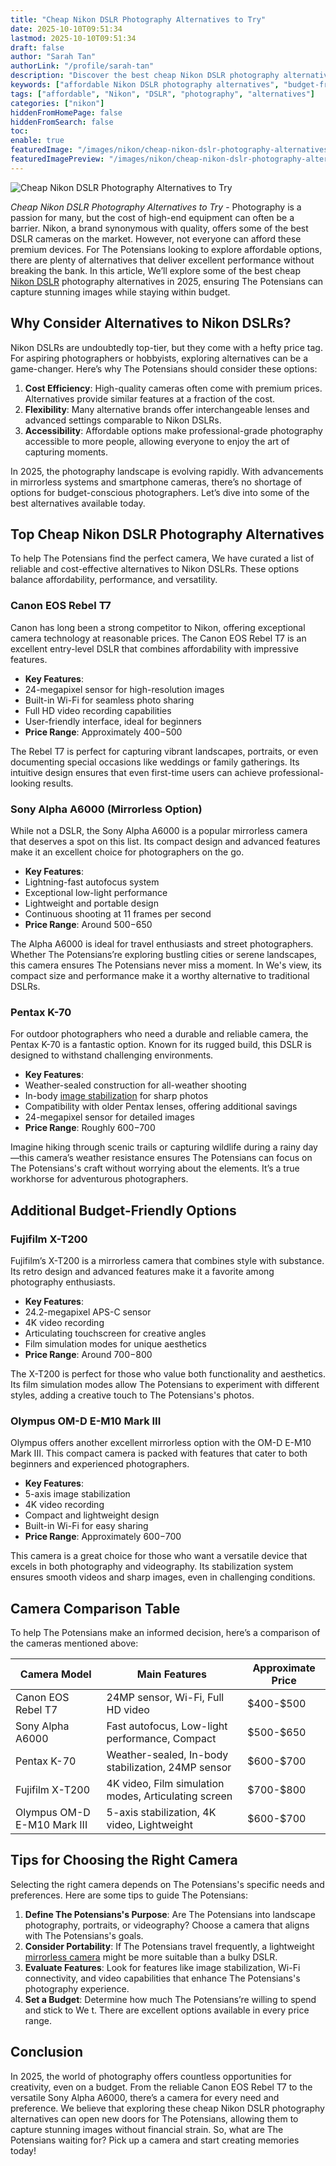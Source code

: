 ```yaml
---
title: "Cheap Nikon DSLR Photography Alternatives to Try"
date: 2025-10-10T09:51:34
lastmod: 2025-10-10T09:51:34
draft: false
author: "Sarah Tan"
authorLink: "/profile/sarah-tan"
description: "Discover the best cheap Nikon DSLR photography alternatives to capture stunning shots without breaking the bank. Affordable options for every photographer!"
keywords: ["affordable Nikon DSLR photography alternatives", "budget-friendly Nikon DSLR alternatives", "cheap Nikon DSLR photography options"]
tags: ["affordable", "Nikon", "DSLR", "photography", "alternatives"]
categories: ["nikon"]
hiddenFromHomePage: false
hiddenFromSearch: false
toc:
enable: true
featuredImage: "/images/nikon/cheap-nikon-dslr-photography-alternatives-to-try.jpg"
featuredImagePreview: "/images/nikon/cheap-nikon-dslr-photography-alternatives-to-try.jpg"
---
```


![Cheap Nikon DSLR Photography Alternatives to Try](/images/nikon/cheap-nikon-dslr-photography-alternatives-to-try.jpg)


*Cheap Nikon DSLR Photography Alternatives to Try* - Photography is a passion for many, but the cost of high-end equipment can often be a barrier. Nikon, a brand synonymous with quality, offers some of the best DSLR cameras on the market. However, not everyone can afford these premium devices. For The Potensians looking to explore affordable options, there are plenty of alternatives that deliver excellent performance without breaking the bank. In this article, We’ll explore some of the best cheap [Nikon DSLR](/nikon/affordable-nikon-dslr-features) photography alternatives in 2025, ensuring The Potensians can capture stunning images while staying within budget.

## Why Consider Alternatives to Nikon DSLRs?

Nikon DSLRs are undoubtedly top-tier, but they come with a hefty price tag. For aspiring photographers or hobbyists, exploring alternatives can be a game-changer. Here’s why The Potensians should consider these options:

1. **Cost Efficiency**: High-quality cameras often come with premium prices. Alternatives provide similar features at a fraction of the cost. 
2. **Flexibility**: Many alternative brands offer interchangeable lenses and advanced settings comparable to Nikon DSLRs. 
3. **Accessibility**: Affordable options make professional-grade photography accessible to more people, allowing everyone to enjoy the art of capturing moments. 

In 2025, the photography landscape is evolving rapidly. With advancements in mirrorless systems and smartphone cameras, there’s no shortage of options for budget-conscious photographers. Let’s dive into some of the best alternatives available today.

## Top Cheap Nikon DSLR Photography Alternatives

To help The Potensians find the perfect camera, We have curated a list of reliable and cost-effective alternatives to Nikon DSLRs. These options balance affordability, performance, and versatility.

### Canon EOS Rebel T7

Canon has long been a strong competitor to Nikon, offering exceptional camera technology at reasonable prices. The Canon EOS Rebel T7 is an excellent entry-level DSLR that combines affordability with impressive features.

- **Key Features**: 
 - 24-megapixel sensor for high-resolution images 
 - Built-in Wi-Fi for seamless photo sharing 
 - Full HD video recording capabilities 
 - User-friendly interface, ideal for beginners 
- **Price Range**: Approximately $400-$500 

The Rebel T7 is perfect for capturing vibrant landscapes, portraits, or even documenting special occasions like weddings or family gatherings. Its intuitive design ensures that even first-time users can achieve professional-looking results.

### Sony Alpha A6000 (Mirrorless Option)

While not a DSLR, the Sony Alpha A6000 is a popular mirrorless camera that deserves a spot on this list. Its compact design and advanced features make it an excellent choice for photographers on the go. 

- **Key Features**: 
 - Lightning-fast autofocus system 
 - Exceptional low-light performance 
 - Lightweight and portable design 
 - Continuous shooting at 11 frames per second 
- **Price Range**: Around $500-$650 

The Alpha A6000 is ideal for travel enthusiasts and street photographers. Whether The Potensians’re exploring bustling cities or serene landscapes, this camera ensures The Potensians never miss a moment. In We's view, its compact size and performance make it a worthy alternative to traditional DSLRs.

### Pentax K-70

For outdoor photographers who need a durable and reliable camera, the Pentax K-70 is a fantastic option. Known for its rugged build, this DSLR is designed to withstand challenging environments. 

- **Key Features**: 
 - Weather-sealed construction for all-weather shooting 
 - In-body [image stabilization](/nikon/nikon-camera-features-for-image-stabilization) for sharp photos 
 - Compatibility with older Pentax lenses, offering additional savings 
 - 24-megapixel sensor for detailed images 
- **Price Range**: Roughly $600-$700 

Imagine hiking through scenic trails or capturing wildlife during a rainy day—this camera’s weather resistance ensures The Potensians can focus on The Potensians's craft without worrying about the elements. It’s a true workhorse for adventurous photographers.

## Additional Budget-Friendly Options

### Fujifilm X-T200

Fujifilm’s X-T200 is a mirrorless camera that combines style with substance. Its retro design and advanced features make it a favorite among photography enthusiasts.

- **Key Features**: 
 - 24.2-megapixel APS-C sensor 
 - 4K video recording 
 - Articulating touchscreen for creative angles 
 - Film simulation modes for unique aesthetics 
- **Price Range**: Around $700-$800 

The X-T200 is perfect for those who value both functionality and aesthetics. Its film simulation modes allow The Potensians to experiment with different styles, adding a creative touch to The Potensians's photos.

### Olympus OM-D E-M10 Mark III

Olympus offers another excellent mirrorless option with the OM-D E-M10 Mark III. This compact camera is packed with features that cater to both beginners and experienced photographers.

- **Key Features**: 
 - 5-axis image stabilization 
 - 4K video recording 
 - Compact and lightweight design 
 - Built-in Wi-Fi for easy sharing 
- **Price Range**: Approximately $600-$700 

This camera is a great choice for those who want a versatile device that excels in both photography and videography. Its stabilization system ensures smooth videos and sharp images, even in challenging conditions.

## Camera Comparison Table

To help The Potensians make an informed decision, here’s a comparison of the cameras mentioned above:

<div class="table-responsive">
<table class="html-table">
<thead>
<tr>
<th>Camera Model</th>
<th>Main Features</th>
<th>Approximate Price</th>
</tr>
</thead>
<tbody>
<tr>
<td>Canon EOS Rebel T7</td>
<td>24MP sensor, Wi-Fi, Full HD video</td>
<td>$400-$500</td>
</tr>
<tr>
<td>Sony Alpha A6000</td>
<td>Fast autofocus, Low-light performance, Compact</td>
<td>$500-$650</td>
</tr>
<tr>
<td>Pentax K-70</td>
<td>Weather-sealed, In-body stabilization, 24MP sensor</td>
<td>$600-$700</td>
</tr>
<tr>
<td>Fujifilm X-T200</td>
<td>4K video, Film simulation modes, Articulating screen</td>
<td>$700-$800</td>
</tr>
<tr>
<td>Olympus OM-D E-M10 Mark III</td>
<td>5-axis stabilization, 4K video, Lightweight</td>
<td>$600-$700</td>
</tr>
</tbody>
</table>
</div>

## Tips for Choosing the Right Camera

Selecting the right camera depends on The Potensians's specific needs and preferences. Here are some tips to guide The Potensians:

1. **Define The Potensians's Purpose**: Are The Potensians into landscape photography, portraits, or videography? Choose a camera that aligns with The Potensians's goals. 
2. **Consider Portability**: If The Potensians travel frequently, a lightweight [mirrorless camera](/nikon/nikon-mirrorless-camera-discounts) might be more suitable than a bulky DSLR. 
3. **Evaluate Features**: Look for features like image stabilization, Wi-Fi connectivity, and video capabilities that enhance The Potensians's photography experience. 
4. **Set a Budget**: Determine how much The Potensians’re willing to spend and stick to We t. There are excellent options available in every price range. 

## Conclusion

In 2025, the world of photography offers countless opportunities for creativity, even on a budget. From the reliable Canon EOS Rebel T7 to the versatile Sony Alpha A6000, there’s a camera for every need and preference. We believe that exploring these cheap Nikon DSLR photography alternatives can open new doors for The Potensians, allowing them to capture stunning images without financial strain. So, what are The Potensians waiting for? Pick up a camera and start creating memories today!